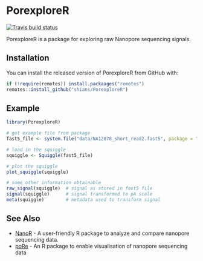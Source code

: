 # PorexploreR

<!-- badges: start -->
[![Travis build status](https://travis-ci.org/Shians/PorexploreR.svg?branch=master)](https://travis-ci.org/Shians/PorexploreR)
<!-- badges: end -->

PorexploreR is a package for exploring raw Nanopore sequencing signals.

## Installation

You can install the released version of PorexploreR from GitHub with:

``` r
if (!require(remotes)) install.packaages("remotes")
remotes::install_github("shians/PorexploreR")
```

## Example

``` r
library(PorexploreR)

# get example file from package
fast5_file <- system.file("data/NA12878_short_read2.fast5", package = "PorexploreR")

# load in the squiggle
squiggle <- Squiggle(fast5_file)

# plot the squiggle
plot_squiggle(squiggle)

# some other information obtainable
raw_signal(squiggle)  # signal as stored in fast5 file
signal(squiggle)      # signal transformed to pA scale
meta(squiggle)        # metadata used to transform signal
```
## See Also
* [NanoR](https://github.com/davidebolo1993/NanoR) - A user-friendly R package to analyze and compare nanopore sequencing data.
* [poRe](https://sourceforge.net/projects/rpore/files/) - An R package to enable visualisation of nanopore sequencing data
